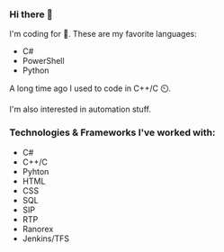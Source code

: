 ### Hi there 👋

I'm coding for 🍔. These are my favorite languages:

- C#
- PowerShell
- Python

A long time ago I used to code in C++/C ⏲️.

I'm also interested in automation stuff.


### Technologies & Frameworks I've worked with:

- C#
- C++/C
- Pyhton
- HTML
- CSS
- SQL
- SIP
- RTP
- Ranorex
- Jenkins/TFS


<!--
**moerwald/moerwald** is a ✨ _special_ ✨ repository because its `README.md` (this file) appears on your GitHub profile.

Here are some ideas to get you started:

- 🔭 I’m currently working on ...
- 🌱 I’m currently learning ...
- 👯 I’m looking to collaborate on ...
- 🤔 I’m looking for help with ...
- 💬 Ask me about ...
- 📫 How to reach me: ...
- 😄 Pronouns: ...
- ⚡ Fun fact: ...
-->
